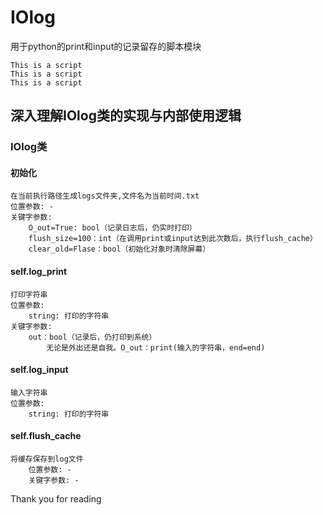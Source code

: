 # IOlog

用于python的print和input的记录留存的脚本模块

    This is a script
    This is a script
    This is a script
















## 深入理解IOlog类的实现与内部使用逻辑

### IOlog类

#### 初始化

    在当前执行路径生成logs文件夹,文件名为当前时间.txt
    位置参数: -
    关键字参数:
        O_out=True: bool（记录日志后，仍实时打印）
        flush_size=100：int（在调用print或input达到此次数后，执行flush_cache）
        clear_old=Flase：bool（初始化对象时清除屏幕）

#### self.log_print

    打印字符串
    位置参数:
        string: 打印的字符串
    关键字参数:
        out：bool（记录后，仍打印到系统）
            无论是外出还是自我。O_out：print(输入的字符串，end=end)


#### self.log_input

    输入字符串
    位置参数:
        string: 打印的字符串


#### self.flush_cache

    将缓存保存到log文件
        位置参数: -
        关键字参数: -






















































Thank you for reading
